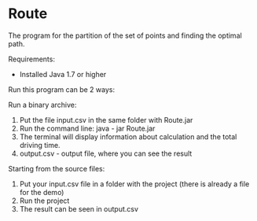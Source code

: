 # Route

The program for the partition of the set of points and finding the optimal path.

Requirements:
- Installed Java 1.7 or higher

Run this program can be 2 ways:

Run a binary archive:
1) Put the file input.csv in the same folder with Route.jar
2) Run the command line: java - jar Route.jar
3) The terminal will display information about calculation and the total driving time.
4) output.csv - output file, where you can see the result


Starting from the source files:
1) Put your input.csv file in a folder with the project (there is already a file for the demo)
2) Run the project
3) The result can be seen in output.csv
